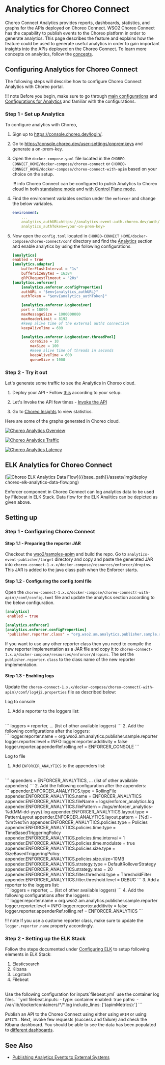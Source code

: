 # Analytics for Choreo Connect

Choreo Connect Analytics provides reports, dashboards, statistics, and graphs for the APIs deployed on Choreo Connect.
WSO2 Choreo Connect has the capability to publish events to the Choreo platform in order to generate analytics. This page describes the feature and explains how the feature could be used to generate useful analytics in order to gain important insights into the APIs deployed on the Choreo Connect. To learn more concepts on analytics, follow the [concepts]({{base_path}}/deploy-and-publish/deploy-on-gateway/choreo-connect/concepts/choreo-connect-analytics/).


## Configuring Analytics for Choreo Connect

The following steps will describe how to configure Choreo Connect Analytics with Choreo portal.

!!! note 
    Before you begin, make sure to go through [main configurations]({{base_path}}/deploy-and-publish/deploy-on-gateway/choreo-connect/configurations/configuration-overview/) and [Configurations for Analytics]({{base_path}}/deploy-and-publish/deploy-on-gateway/choreo-connect/configurations/analytics-configurations/) and familiar with the configurations.

### Step 1 - Set up Analytics

To configure analytics with Choreo,

1. Sign up to <a href="https://console.choreo.dev/login/" onclick="appInsights.trackEvent({name: 'apim-docs-choreo-connect-setup-api-analytics'});">https://console.choreo.dev/login/</a>.
2. Go to <a href="https://console.choreo.dev/user-settings/onpremkeys" onclick="appInsights.trackEvent({name: 'apim-docs-choreo-connect-setup-api-analytics'});">https://console.choreo.dev/user-settings/onpremkeys</a> and generate a on-prem-key.
3. Open the `docker-compose.yaml` file located in the `CHOREO-CONNECT_HOME/docker-compose/choreo-connect` or `CHOREO-CONNECT_HOME/docker-compose/choreo-connect-with-apim` based on your choice on the setup.

    !!! info
        Choreo Connect can be configured to pulish Analytics to Choreo cloud in both [standalone mode]({{base_path}}/deploy-and-publish/deploy-on-gateway/choreo-connect/getting-started/deploy/cc-as-a-standalone-gateway-on-docker/#step-3-start-choreo-connect) and [with Control Plane mode]({{base_path}}/deploy-and-publish/deploy-on-gateway/choreo-connect/getting-started/quick-start-guide-docker-with-apim/#step-3-start-choreo-connect-and-api-manager).

4. Find the environment variables section under the `enforcer` and change the below variables.

    ``` yml
    environment:
        ...
        analytics_authURL=https://analytics-event-auth.choreo.dev/auth/v1
        analytics_authToken=<your-on-prem-key>
    ```

5. Now open the `config.toml` located in `CHOREO-CONNECT_HOME/docker-compose/choreo-connect/conf` directory and find the [Analytics]({{base_path}}/deploy-and-publish/deploy-on-gateway/choreo-connect/configurations/analytics-configurations/) section and enable analytics by using the following configurations.

    ``` toml
    [analytics]
    enabled = true
    [analytics.adapter]
        bufferFlushInterval = "1s"
        bufferSizeBytes = 16384
        gRPCRequestTimeout = "20s"
    [analytics.enforcer]
        [analytics.enforcer.configProperties]
        authURL = "$env{analytics_authURL}"
        authToken = "$env{analytics_authToken}"

        [analytics.enforcer.LogReceiver]
        port = 18090
        maxMessageSize = 1000000000
        maxHeaderLimit = 8192
        #keep alive time of the external authz connection
        keepAliveTime = 600

        [analytics.enforcer.LogReceiver.threadPool]
            coreSize = 10
            maxSize = 100
            #keep alive time of threads in seconds
            keepAliveTime = 600
            queueSize = 1000
    ```

### Step 2 - Try it out

Let's generate some traffic to see the Analytics in Choreo cloud.

1. Deploy your API - Follow [this]({{base_path}}/deploy-and-publish/deploy-on-gateway/choreo-connect/deploy-api/deploy-rest-api-in-choreo-connect/#step-3-deploy-the-api-in-api-manager) according to your setup.

2. Let's Invoke the API few times - [Invoke the API]({{base_path}}/deploy-and-publish/deploy-on-gateway/choreo-connect/deploy-api/deploy-rest-api-in-choreo-connect/#step-4-invoke-the-api)

3. Go to <a href="https://console.choreo.dev/insights" onclick="appInsights.trackEvent({name: 'apim-docs-choreo-connect-setup-api-analytics-choreo-insights'});">Choreo Insights</a>  to view statistics. 

Here are some of the graphs generated in Choreo cloud.

[![Choreo Analytics Overview]({{base_path}}/assets/img/deploy/choreo-analytics-overview.png)]({{base_path}}/assets/img/deploy/choreo-analytics-overview.png)

[![Choreo Analytics Traffic]({{base_path}}/assets/img/deploy/choreo-analytics-traffic.png)]({{base_path}}/assets/img/deploy/choreo-analytics-traffic.png)

[![Choreo Analytics Latency]({{base_path}}/assets/img/deploy/choreo-analytics-latency.png)]({{base_path}}/assets/img/deploy/choreo-analytics-latency.png)

## ELK Analytics for Choreo Connect

[![Choreo ELK Analytics Data Flow]({{base_path}}/assets/img/deploy/choreo-elk-analytics-data-flow.png)]({{base_path}}/assets/img/deploy choreo-elk-analytics-data-flow.png)

Enforcer component in Choreo Connect can log analytics data to be used by Filebeat in ELK Stack. Data flow for the ELK Analitics can be depicted as given above.

## Setting up

### Step 1 - Configuring Choreo Connect

#### Step 1.1 - Preparing the reporter JAR

Checkout the [wso2/samples-apim](https://github.com/wso2/samples-apim) and build the repo. Go to `analytics-event-publisher/target` directory and copy and paste the generated JAR into `choreo-connect-1.x.x/docker-compose/resources/enforcer/dropins`. This JAR is added to the java class path when the Enforcer starts.

#### Step 1.2 - Configuring the config.toml file
Open the `choreo-connect-1.x.x/docker-compose/choreo-connect(-with-apim)/conf/config.toml` file and update the analytics section according to the below configuration.
``` toml
[analytics]
 enabled = true
    
[analytics.enforcer]
[analytics.enforcer.configProperties]
 "publisher.reporter.class" = "org.wso2.am.analytics.publisher.sample.reporter.CustomReporter"
```
If you want to use any other reporter class then you need to compile the new reporter implementation as a JAR file and copy it to `choreo-connect-1.x.x/docker-compose/resources/enforcer/dropins`. The set the `publisher.reporter.class` to the class name of the new reporter implementation.

#### Step 1.3 - Enabling logs

Update the `choreo-connect-1.x.x/docker-compose/choreo-connect(-with-apim)/conf/log4j2.properties` file as described below:
<br/>

Log to console

1. Add a reporter to the loggers list:
<br/>
```
loggers = reporter, ... (list of other available loggers)
```
2. Add the following configurations after the loggers:
<br/>
```
logger.reporter.name = org.wso2.am.analytics.publisher.sample.reporter
logger.reporter.level = INFO
logger.reporter.additivity = false
logger.reporter.appenderRef.rolling.ref = ENFORCER_CONSOLE
```

Log to file

1. Add `ENFORCER_ANALYTICS` to the appenders list:
<br/>
```
appenders = ENFORCER_ANALYTICS, ... (list of other available appenders)
```
2. Add the following configuration after the appenders:
</br>
```
appender.ENFORCER_ANALYTICS.type = RollingFile
appender.ENFORCER_ANALYTICS.name = ENFORCER_ANALYTICS
appender.ENFORCER_ANALYTICS.fileName = logs/enforcer_analytics.log
appender.ENFORCER_ANALYTICS.filePattern = /logs/enforcer_analytics-%d{MM-dd-yyyy}.log
appender.ENFORCER_ANALYTICS.layout.type = PatternLayout
appender.ENFORCER_ANALYTICS.layout.pattern = [%d] - %m%ex%n
appender.ENFORCER_ANALYTICS.policies.type = Policies
appender.ENFORCER_ANALYTICS.policies.time.type = TimeBasedTriggeringPolicy
appender.ENFORCER_ANALYTICS.policies.time.interval = 1
appender.ENFORCER_ANALYTICS.policies.time.modulate = true
appender.ENFORCER_ANALYTICS.policies.size.type = SizeBasedTriggeringPolicy
appender.ENFORCER_ANALYTICS.policies.size.size=10MB
appender.ENFORCER_ANALYTICS.strategy.type = DefaultRolloverStrategy
appender.ENFORCER_ANALYTICS.strategy.max = 20
appender.ENFORCER_ANALYTICS.filter.threshold.type = ThresholdFilter
appender.ENFORCER_ANALYTICS.filter.threshold.level = DEBUG
```
3. Add a reporter to the loggers list:
</br>
```
loggers = reporter, ... (list of other available loggers)
```
4. Add the following configurations after the loggers:
<br/>
```
logger.reporter.name = org.wso2.am.analytics.publisher.sample.reporter
logger.reporter.level = INFO
logger.reporter.additivity = false
logger.reporter.appenderRef.rolling.ref = ENFORCER_ANALYTICS
```

!!! note 
    If you use a custome reporter class, make sure to update the `logger.reporter.name` property accordingly.

### Step 2 - Setting up the ELK Stack

Follow the steps documented under [Configuring ELK]({{base_path}}/api-analytics/on-prem/elk-installation-guide/#step-3-configure-security-in-elk) to setup following elements in ELK Stack:

1. Elasticsearch 
2. Kibana 
3. Logstash
4. Filebeat
<br/>
Use the following configuration for inputs`filebeat.yml` use the container log files.
```yml
filebeat.inputs:
- type: container
  enabled: true
  paths:
    - /var/lib/docker/containers/*/*.log
  include_lines: ['(apimMetrics):']
```

Publish an API to the Choreo Connect using either using `APIM` or using `APICTL`. Next, invoke few requests (success and failure) and check the Kibana dashboard. You should be able to see the data has been populated to [different dashboards]({{base_path}}/api-analytics/on-prem/elk-installation-guide/#dashboards).


## See Also

- [Publishing Analytics Events to External Systems]({{base_path}}/api-analytics/samples/publishing-analytics-events-to-external-systems)
